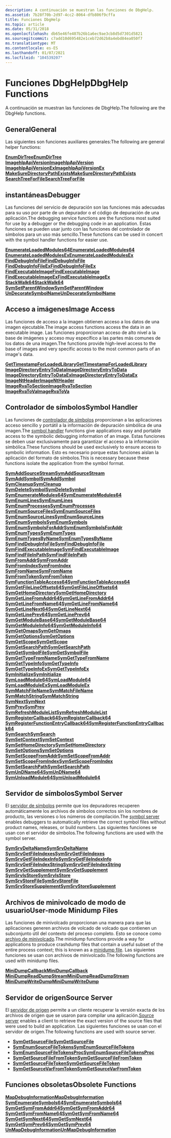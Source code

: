 ```yaml
---
description: A continuación se muestran las funciones de DbgHelp.
ms.assetid: 7b28f70b-2d97-4cc2-8064-dfb806f9cffa
title: Funciones DbgHelp
ms.topic: article
ms.date: 05/31/2018
ms.openlocfilehash: db65e46fe407b26b1a6ec9ae3cb8d5d7301d5821
ms.sourcegitcommit: c7add10d695482e1ceb72d62b8a4ebd84ea050f7
ms.translationtype: MT
ms.contentlocale: es-ES
ms.lasthandoff: 01/07/2021
ms.locfileid: "104539207"
---
```

# <a name="dbghelp-functions"></a><span data-ttu-id="0bed7-103">Funciones DbgHelp</span><span class="sxs-lookup"><span data-stu-id="0bed7-103">DbgHelp Functions</span></span>

<span data-ttu-id="0bed7-104">A continuación se muestran las funciones de DbgHelp.</span><span class="sxs-lookup"><span data-stu-id="0bed7-104">The following are the DbgHelp functions.</span></span>

## <a name="general"></a><span data-ttu-id="0bed7-105">General</span><span class="sxs-lookup"><span data-stu-id="0bed7-105">General</span></span>

<span data-ttu-id="0bed7-106">Las siguientes son funciones auxiliares generales:</span><span class="sxs-lookup"><span data-stu-id="0bed7-106">The following are general helper functions:</span></span>

<dl>

[<span data-ttu-id="0bed7-107">**EnumDirTree**</span><span class="sxs-lookup"><span data-stu-id="0bed7-107">**EnumDirTree**</span></span>](/windows/desktop/api/Dbghelp/nf-dbghelp-enumdirtree)  
[<span data-ttu-id="0bed7-108">**ImagehlpApiVersion**</span><span class="sxs-lookup"><span data-stu-id="0bed7-108">**ImagehlpApiVersion**</span></span>](/windows/desktop/api/Dbghelp/nf-dbghelp-imagehlpapiversion)  
[<span data-ttu-id="0bed7-109">**ImagehlpApiVersionEx**</span><span class="sxs-lookup"><span data-stu-id="0bed7-109">**ImagehlpApiVersionEx**</span></span>](/windows/desktop/api/Dbghelp/nf-dbghelp-imagehlpapiversionex)  
[<span data-ttu-id="0bed7-110">**MakeSureDirectoryPathExists**</span><span class="sxs-lookup"><span data-stu-id="0bed7-110">**MakeSureDirectoryPathExists**</span></span>](/windows/desktop/api/Dbghelp/nf-dbghelp-makesuredirectorypathexists)  
[<span data-ttu-id="0bed7-111">**SearchTreeForFile**</span><span class="sxs-lookup"><span data-stu-id="0bed7-111">**SearchTreeForFile**</span></span>](/windows/desktop/api/Dbghelp/nf-dbghelp-searchtreeforfile)  
</dl>

## <a name="debugger"></a><span data-ttu-id="0bed7-112">instantáneas</span><span class="sxs-lookup"><span data-stu-id="0bed7-112">Debugger</span></span>

<span data-ttu-id="0bed7-113">Las funciones del servicio de depuración son las funciones más adecuadas para su uso por parte de un depurador o el código de depuración de una aplicación.</span><span class="sxs-lookup"><span data-stu-id="0bed7-113">The debugging service functions are the functions most suited for use by a debugger or the debugging code in an application.</span></span> <span data-ttu-id="0bed7-114">Estas funciones se pueden usar junto con las funciones del controlador de símbolos para un uso más sencillo.</span><span class="sxs-lookup"><span data-stu-id="0bed7-114">These functions can be used in concert with the symbol handler functions for easier use.</span></span>

<dl>

[<span data-ttu-id="0bed7-115">**EnumerateLoadedModules64**</span><span class="sxs-lookup"><span data-stu-id="0bed7-115">**EnumerateLoadedModules64**</span></span>](/windows/desktop/api/Dbghelp/nf-dbghelp-enumerateloadedmodules)  
[<span data-ttu-id="0bed7-116">**EnumerateLoadedModulesEx**</span><span class="sxs-lookup"><span data-stu-id="0bed7-116">**EnumerateLoadedModulesEx**</span></span>](/windows/desktop/api/Dbghelp/nf-dbghelp-enumerateloadedmodulesex)  
[<span data-ttu-id="0bed7-117">**FindDebugInfoFile**</span><span class="sxs-lookup"><span data-stu-id="0bed7-117">**FindDebugInfoFile**</span></span>](/windows/desktop/api/Dbghelp/nf-dbghelp-finddebuginfofile)  
[<span data-ttu-id="0bed7-118">**FindDebugInfoFileEx**</span><span class="sxs-lookup"><span data-stu-id="0bed7-118">**FindDebugInfoFileEx**</span></span>](/windows/desktop/api/Dbghelp/nf-dbghelp-finddebuginfofileex)  
[<span data-ttu-id="0bed7-119">**FindExecutableImage**</span><span class="sxs-lookup"><span data-stu-id="0bed7-119">**FindExecutableImage**</span></span>](/windows/desktop/api/Dbghelp/nf-dbghelp-findexecutableimage)  
[<span data-ttu-id="0bed7-120">**FindExecutableImageEx**</span><span class="sxs-lookup"><span data-stu-id="0bed7-120">**FindExecutableImageEx**</span></span>](/windows/desktop/api/Dbghelp/nf-dbghelp-findexecutableimageex)  
[<span data-ttu-id="0bed7-121">**StackWalk64**</span><span class="sxs-lookup"><span data-stu-id="0bed7-121">**StackWalk64**</span></span>](/windows/desktop/api/DbgHelp/nf-dbghelp-stackwalk)  
[<span data-ttu-id="0bed7-122">**SymSetParentWindow**</span><span class="sxs-lookup"><span data-stu-id="0bed7-122">**SymSetParentWindow**</span></span>](/windows/desktop/api/Dbghelp/nf-dbghelp-symsetparentwindow)  
[<span data-ttu-id="0bed7-123">**UnDecorateSymbolName**</span><span class="sxs-lookup"><span data-stu-id="0bed7-123">**UnDecorateSymbolName**</span></span>](/windows/desktop/api/Dbghelp/nf-dbghelp-undecoratesymbolname)  
</dl>

## <a name="image-access"></a><span data-ttu-id="0bed7-124">Acceso a imágenes</span><span class="sxs-lookup"><span data-stu-id="0bed7-124">Image Access</span></span>

<span data-ttu-id="0bed7-125">Las funciones de acceso a la imagen obtienen acceso a los datos de una imagen ejecutable.</span><span class="sxs-lookup"><span data-stu-id="0bed7-125">The image access functions access the data in an executable image.</span></span> <span data-ttu-id="0bed7-126">Las funciones proporcionan acceso de alto nivel a la base de imágenes y acceso muy específico a las partes más comunes de los datos de una imagen.</span><span class="sxs-lookup"><span data-stu-id="0bed7-126">The functions provide high-level access to the base of images and very specific access to the most common parts of an image's data.</span></span>

<dl>

[<span data-ttu-id="0bed7-127">**GetTimestampForLoadedLibrary**</span><span class="sxs-lookup"><span data-stu-id="0bed7-127">**GetTimestampForLoadedLibrary**</span></span>](/windows/desktop/api/Dbghelp/nf-dbghelp-gettimestampforloadedlibrary)  
[<span data-ttu-id="0bed7-128">**ImageDirectoryEntryToData**</span><span class="sxs-lookup"><span data-stu-id="0bed7-128">**ImageDirectoryEntryToData**</span></span>](/windows/desktop/api/Dbghelp/nf-dbghelp-imagedirectoryentrytodata)  
[<span data-ttu-id="0bed7-129">**ImageDirectoryEntryToDataEx**</span><span class="sxs-lookup"><span data-stu-id="0bed7-129">**ImageDirectoryEntryToDataEx**</span></span>](/windows/desktop/api/Dbghelp/nf-dbghelp-imagedirectoryentrytodataex)  
[<span data-ttu-id="0bed7-130">**ImageNtHeader**</span><span class="sxs-lookup"><span data-stu-id="0bed7-130">**ImageNtHeader**</span></span>](/windows/desktop/api/Dbghelp/nf-dbghelp-imagentheader)  
[<span data-ttu-id="0bed7-131">**ImageRvaToSection**</span><span class="sxs-lookup"><span data-stu-id="0bed7-131">**ImageRvaToSection**</span></span>](/windows/desktop/api/Dbghelp/nf-dbghelp-imagervatosection)  
[<span data-ttu-id="0bed7-132">**ImageRvaToVa**</span><span class="sxs-lookup"><span data-stu-id="0bed7-132">**ImageRvaToVa**</span></span>](/windows/desktop/api/Dbghelp/nf-dbghelp-imagervatova)  
</dl>

## <a name="symbol-handler"></a><span data-ttu-id="0bed7-133">Controlador de símbolos</span><span class="sxs-lookup"><span data-stu-id="0bed7-133">Symbol Handler</span></span>

<span data-ttu-id="0bed7-134">Las funciones de [controlador de símbolos](symbol-handling.md) proporcionan a las aplicaciones acceso sencillo y portátil a la información de depuración simbólica de una imagen.</span><span class="sxs-lookup"><span data-stu-id="0bed7-134">The [symbol handler](symbol-handling.md) functions give applications easy and portable access to the symbolic debugging information of an image.</span></span> <span data-ttu-id="0bed7-135">Estas funciones se deben usar exclusivamente para garantizar el acceso a la información simbólica.</span><span class="sxs-lookup"><span data-stu-id="0bed7-135">These functions should be used exclusively to ensure access to symbolic information.</span></span> <span data-ttu-id="0bed7-136">Esto es necesario porque estas funciones aíslan la aplicación del formato de símbolos.</span><span class="sxs-lookup"><span data-stu-id="0bed7-136">This is necessary because these functions isolate the application from the symbol format.</span></span>

<dl>

[<span data-ttu-id="0bed7-137">**SymAddSourceStream**</span><span class="sxs-lookup"><span data-stu-id="0bed7-137">**SymAddSourceStream**</span></span>](/windows/desktop/api/Dbghelp/nf-dbghelp-symaddsourcestream)  
[<span data-ttu-id="0bed7-138">**SymAddSymbol**</span><span class="sxs-lookup"><span data-stu-id="0bed7-138">**SymAddSymbol**</span></span>](/windows/desktop/api/Dbghelp/nf-dbghelp-symaddsymbol)  
[<span data-ttu-id="0bed7-139">**SymCleanup**</span><span class="sxs-lookup"><span data-stu-id="0bed7-139">**SymCleanup**</span></span>](/windows/desktop/api/Dbghelp/nf-dbghelp-symcleanup)  
[<span data-ttu-id="0bed7-140">**SymDeleteSymbol**</span><span class="sxs-lookup"><span data-stu-id="0bed7-140">**SymDeleteSymbol**</span></span>](/windows/desktop/api/Dbghelp/nf-dbghelp-symdeletesymbol)  
[<span data-ttu-id="0bed7-141">**SymEnumerateModules64**</span><span class="sxs-lookup"><span data-stu-id="0bed7-141">**SymEnumerateModules64**</span></span>](/windows/desktop/api/Dbghelp/nf-dbghelp-symenumeratemodules)  
[<span data-ttu-id="0bed7-142">**SymEnumLines**</span><span class="sxs-lookup"><span data-stu-id="0bed7-142">**SymEnumLines**</span></span>](/windows/desktop/api/Dbghelp/nf-dbghelp-symenumlines)  
[<span data-ttu-id="0bed7-143">**SymEnumProcesses**</span><span class="sxs-lookup"><span data-stu-id="0bed7-143">**SymEnumProcesses**</span></span>](/windows/desktop/api/DbgHelp/nf-dbghelp-symenumprocesses)  
[<span data-ttu-id="0bed7-144">**SymEnumSourceFiles**</span><span class="sxs-lookup"><span data-stu-id="0bed7-144">**SymEnumSourceFiles**</span></span>](/windows/desktop/api/DbgHelp/nf-dbghelp-symenumsourcefiles)  
[<span data-ttu-id="0bed7-145">**SymEnumSourceLines**</span><span class="sxs-lookup"><span data-stu-id="0bed7-145">**SymEnumSourceLines**</span></span>](/windows/desktop/api/DbgHelp/nf-dbghelp-symenumsourcelines)  
[<span data-ttu-id="0bed7-146">**SymEnumSymbols**</span><span class="sxs-lookup"><span data-stu-id="0bed7-146">**SymEnumSymbols**</span></span>](/windows/desktop/api/Dbghelp/nf-dbghelp-symenumsymbols)  
[<span data-ttu-id="0bed7-147">**SymEnumSymbolsForAddr**</span><span class="sxs-lookup"><span data-stu-id="0bed7-147">**SymEnumSymbolsForAddr**</span></span>](/windows/desktop/api/Dbghelp/nf-dbghelp-symenumsymbolsforaddr)  
[<span data-ttu-id="0bed7-148">**SymEnumTypes**</span><span class="sxs-lookup"><span data-stu-id="0bed7-148">**SymEnumTypes**</span></span>](/windows/desktop/api/Dbghelp/nf-dbghelp-symenumtypes)  
[<span data-ttu-id="0bed7-149">**SymEnumTypesByName**</span><span class="sxs-lookup"><span data-stu-id="0bed7-149">**SymEnumTypesByName**</span></span>](/windows/desktop/api/Dbghelp/nf-dbghelp-symenumtypesbyname)  
[<span data-ttu-id="0bed7-150">**SymFindDebugInfoFile**</span><span class="sxs-lookup"><span data-stu-id="0bed7-150">**SymFindDebugInfoFile**</span></span>](/windows/desktop/api/Dbghelp/nf-dbghelp-symfinddebuginfofile)  
[<span data-ttu-id="0bed7-151">**SymFindExecutableImage**</span><span class="sxs-lookup"><span data-stu-id="0bed7-151">**SymFindExecutableImage**</span></span>](/windows/desktop/api/Dbghelp/nf-dbghelp-symfindexecutableimage)  
[<span data-ttu-id="0bed7-152">**SymFindFileInPath**</span><span class="sxs-lookup"><span data-stu-id="0bed7-152">**SymFindFileInPath**</span></span>](/windows/desktop/api/DbgHelp/nf-dbghelp-symfindfileinpath)  
[<span data-ttu-id="0bed7-153">**SymFromAddr**</span><span class="sxs-lookup"><span data-stu-id="0bed7-153">**SymFromAddr**</span></span>](/windows/desktop/api/Dbghelp/nf-dbghelp-symfromaddr)  
[<span data-ttu-id="0bed7-154">**SymFromIndex**</span><span class="sxs-lookup"><span data-stu-id="0bed7-154">**SymFromIndex**</span></span>](/windows/desktop/api/Dbghelp/nf-dbghelp-symfromindex)  
[<span data-ttu-id="0bed7-155">**SymFromName**</span><span class="sxs-lookup"><span data-stu-id="0bed7-155">**SymFromName**</span></span>](/windows/desktop/api/Dbghelp/nf-dbghelp-symfromname)  
[<span data-ttu-id="0bed7-156">**SymFromToken**</span><span class="sxs-lookup"><span data-stu-id="0bed7-156">**SymFromToken**</span></span>](/windows/desktop/api/Dbghelp/nf-dbghelp-symfromtoken)  
[<span data-ttu-id="0bed7-157">**SymFunctionTableAccess64**</span><span class="sxs-lookup"><span data-stu-id="0bed7-157">**SymFunctionTableAccess64**</span></span>](/windows/desktop/api/Dbghelp/nf-dbghelp-symfunctiontableaccess)  
[<span data-ttu-id="0bed7-158">**SymGetFileLineOffsets64**</span><span class="sxs-lookup"><span data-stu-id="0bed7-158">**SymGetFileLineOffsets64**</span></span>](/windows/desktop/api/Dbghelp/nf-dbghelp-symgetfilelineoffsets64)  
[<span data-ttu-id="0bed7-159">**SymGetHomeDirectory**</span><span class="sxs-lookup"><span data-stu-id="0bed7-159">**SymGetHomeDirectory**</span></span>](/windows/desktop/api/Dbghelp/nf-dbghelp-symgethomedirectory)  
[<span data-ttu-id="0bed7-160">**SymGetLineFromAddr64**</span><span class="sxs-lookup"><span data-stu-id="0bed7-160">**SymGetLineFromAddr64**</span></span>](/windows/desktop/api/Dbghelp/nf-dbghelp-symgetlinefromaddr)  
[<span data-ttu-id="0bed7-161">**SymGetLineFromName64**</span><span class="sxs-lookup"><span data-stu-id="0bed7-161">**SymGetLineFromName64**</span></span>](/windows/desktop/api/Dbghelp/nf-dbghelp-symgetlinefromname)  
[<span data-ttu-id="0bed7-162">**SymGetLineNext64**</span><span class="sxs-lookup"><span data-stu-id="0bed7-162">**SymGetLineNext64**</span></span>](/windows/desktop/api/Dbghelp/nf-dbghelp-symgetlinenext)  
[<span data-ttu-id="0bed7-163">**SymGetLinePrev64**</span><span class="sxs-lookup"><span data-stu-id="0bed7-163">**SymGetLinePrev64**</span></span>](/windows/desktop/api/Dbghelp/nf-dbghelp-symgetlineprev)  
[<span data-ttu-id="0bed7-164">**SymGetModuleBase64**</span><span class="sxs-lookup"><span data-stu-id="0bed7-164">**SymGetModuleBase64**</span></span>](/windows/desktop/api/Dbghelp/nf-dbghelp-symgetmodulebase)  
[<span data-ttu-id="0bed7-165">**SymGetModuleInfo64**</span><span class="sxs-lookup"><span data-stu-id="0bed7-165">**SymGetModuleInfo64**</span></span>](/windows/desktop/api/Dbghelp/nf-dbghelp-symgetmoduleinfo)  
[<span data-ttu-id="0bed7-166">**SymGetOmaps**</span><span class="sxs-lookup"><span data-stu-id="0bed7-166">**SymGetOmaps**</span></span>](/windows/desktop/api/Dbghelp/nf-dbghelp-symgetomaps)  
[<span data-ttu-id="0bed7-167">**SymGetOptions**</span><span class="sxs-lookup"><span data-stu-id="0bed7-167">**SymGetOptions**</span></span>](/windows/desktop/api/Dbghelp/nf-dbghelp-symgetoptions)  
[<span data-ttu-id="0bed7-168">**SymGetScope**</span><span class="sxs-lookup"><span data-stu-id="0bed7-168">**SymGetScope**</span></span>](/windows/desktop/api/Dbghelp/nf-dbghelp-symgetscope)  
[<span data-ttu-id="0bed7-169">**SymGetSearchPath**</span><span class="sxs-lookup"><span data-stu-id="0bed7-169">**SymGetSearchPath**</span></span>](/windows/desktop/api/Dbghelp/nf-dbghelp-symgetsearchpath)  
[<span data-ttu-id="0bed7-170">**SymGetSymbolFile**</span><span class="sxs-lookup"><span data-stu-id="0bed7-170">**SymGetSymbolFile**</span></span>](/windows/desktop/api/Dbghelp/nf-dbghelp-symgetsymbolfile)  
[<span data-ttu-id="0bed7-171">**SymGetTypeFromName**</span><span class="sxs-lookup"><span data-stu-id="0bed7-171">**SymGetTypeFromName**</span></span>](/windows/desktop/api/Dbghelp/nf-dbghelp-symgettypefromname)  
[<span data-ttu-id="0bed7-172">**SymGetTypeInfo**</span><span class="sxs-lookup"><span data-stu-id="0bed7-172">**SymGetTypeInfo**</span></span>](/windows/desktop/api/Dbghelp/nf-dbghelp-symgettypeinfo)  
[<span data-ttu-id="0bed7-173">**SymGetTypeInfoEx**</span><span class="sxs-lookup"><span data-stu-id="0bed7-173">**SymGetTypeInfoEx**</span></span>](/windows/desktop/api/Dbghelp/nf-dbghelp-symgettypeinfoex)  
[<span data-ttu-id="0bed7-174">**SymInitialize**</span><span class="sxs-lookup"><span data-stu-id="0bed7-174">**SymInitialize**</span></span>](/windows/desktop/api/Dbghelp/nf-dbghelp-syminitialize)  
[<span data-ttu-id="0bed7-175">**SymLoadModule64**</span><span class="sxs-lookup"><span data-stu-id="0bed7-175">**SymLoadModule64**</span></span>](/windows/desktop/api/Dbghelp/nf-dbghelp-symloadmodule)  
[<span data-ttu-id="0bed7-176">**SymLoadModuleEx**</span><span class="sxs-lookup"><span data-stu-id="0bed7-176">**SymLoadModuleEx**</span></span>](/windows/desktop/api/Dbghelp/nf-dbghelp-symloadmoduleex)  
[<span data-ttu-id="0bed7-177">**SymMatchFileName**</span><span class="sxs-lookup"><span data-stu-id="0bed7-177">**SymMatchFileName**</span></span>](/windows/desktop/api/Dbghelp/nf-dbghelp-symmatchfilename)  
[<span data-ttu-id="0bed7-178">**SymMatchString**</span><span class="sxs-lookup"><span data-stu-id="0bed7-178">**SymMatchString**</span></span>](/windows/desktop/api/DbgHelp/nf-dbghelp-symmatchstring)  
[<span data-ttu-id="0bed7-179">**SymNext**</span><span class="sxs-lookup"><span data-stu-id="0bed7-179">**SymNext**</span></span>](/windows/desktop/api/DbgHelp/nf-dbghelp-symnext)  
[<span data-ttu-id="0bed7-180">**SymPrev**</span><span class="sxs-lookup"><span data-stu-id="0bed7-180">**SymPrev**</span></span>](/windows/desktop/api/DbgHelp/nf-dbghelp-symprev)  
[<span data-ttu-id="0bed7-181">**SymRefreshModuleList**</span><span class="sxs-lookup"><span data-stu-id="0bed7-181">**SymRefreshModuleList**</span></span>](/windows/desktop/api/Dbghelp/nf-dbghelp-symrefreshmodulelist)  
[<span data-ttu-id="0bed7-182">**SymRegisterCallback64**</span><span class="sxs-lookup"><span data-stu-id="0bed7-182">**SymRegisterCallback64**</span></span>](/windows/desktop/api/Dbghelp/nf-dbghelp-symregistercallback)  
[<span data-ttu-id="0bed7-183">**SymRegisterFunctionEntryCallback64**</span><span class="sxs-lookup"><span data-stu-id="0bed7-183">**SymRegisterFunctionEntryCallback64**</span></span>](/windows/desktop/api/Dbghelp/nf-dbghelp-symregisterfunctionentrycallback)  
[<span data-ttu-id="0bed7-184">**SymSearch**</span><span class="sxs-lookup"><span data-stu-id="0bed7-184">**SymSearch**</span></span>](/windows/desktop/api/Dbghelp/nf-dbghelp-symsearch)  
[<span data-ttu-id="0bed7-185">**SymSetContext**</span><span class="sxs-lookup"><span data-stu-id="0bed7-185">**SymSetContext**</span></span>](/windows/desktop/api/Dbghelp/nf-dbghelp-symsetcontext)  
[<span data-ttu-id="0bed7-186">**SymSetHomeDirectory**</span><span class="sxs-lookup"><span data-stu-id="0bed7-186">**SymSetHomeDirectory**</span></span>](/windows/desktop/api/Dbghelp/nf-dbghelp-symsethomedirectory)  
[<span data-ttu-id="0bed7-187">**SymSetOptions**</span><span class="sxs-lookup"><span data-stu-id="0bed7-187">**SymSetOptions**</span></span>](/windows/desktop/api/Dbghelp/nf-dbghelp-symsetoptions)  
[<span data-ttu-id="0bed7-188">**SymSetScopeFromAddr**</span><span class="sxs-lookup"><span data-stu-id="0bed7-188">**SymSetScopeFromAddr**</span></span>](/windows/desktop/api/Dbghelp/nf-dbghelp-symsetscopefromaddr)  
[<span data-ttu-id="0bed7-189">**SymSetScopeFromIndex**</span><span class="sxs-lookup"><span data-stu-id="0bed7-189">**SymSetScopeFromIndex**</span></span>](/windows/desktop/api/Dbghelp/nf-dbghelp-symsetscopefromindex)  
[<span data-ttu-id="0bed7-190">**SymSetSearchPath**</span><span class="sxs-lookup"><span data-stu-id="0bed7-190">**SymSetSearchPath**</span></span>](/windows/desktop/api/Dbghelp/nf-dbghelp-symsetsearchpath)  
[<span data-ttu-id="0bed7-191">**SymUnDName64**</span><span class="sxs-lookup"><span data-stu-id="0bed7-191">**SymUnDName64**</span></span>](/windows/desktop/api/Dbghelp/nf-dbghelp-symundname)  
[<span data-ttu-id="0bed7-192">**SymUnloadModule64**</span><span class="sxs-lookup"><span data-stu-id="0bed7-192">**SymUnloadModule64**</span></span>](/windows/desktop/api/Dbghelp/nf-dbghelp-symunloadmodule)  
</dl>

## <a name="symbol-server"></a><span data-ttu-id="0bed7-193">Servidor de símbolos</span><span class="sxs-lookup"><span data-stu-id="0bed7-193">Symbol Server</span></span>

<span data-ttu-id="0bed7-194">El [servidor de símbolos](symbol-servers-and-symbol-stores.md) permite que los depuradores recuperen automáticamente los archivos de símbolos correctos sin los nombres de producto, las versiones o los números de compilación.</span><span class="sxs-lookup"><span data-stu-id="0bed7-194">The [symbol server](symbol-servers-and-symbol-stores.md) enables debuggers to automatically retrieve the correct symbol files without product names, releases, or build numbers.</span></span> <span data-ttu-id="0bed7-195">Las siguientes funciones se usan con el servidor de símbolos.</span><span class="sxs-lookup"><span data-stu-id="0bed7-195">The following functions are used with the symbol server.</span></span>

<dl>

[<span data-ttu-id="0bed7-196">**SymSrvDeltaName**</span><span class="sxs-lookup"><span data-stu-id="0bed7-196">**SymSrvDeltaName**</span></span>](/windows/desktop/api/DbgHelp/nf-dbghelp-symsrvdeltaname)  
[<span data-ttu-id="0bed7-197">**SymSrvGetFileIndexes**</span><span class="sxs-lookup"><span data-stu-id="0bed7-197">**SymSrvGetFileIndexes**</span></span>](/windows/desktop/api/DbgHelp/nf-dbghelp-symsrvgetfileindexes)  
[<span data-ttu-id="0bed7-198">**SymSrvGetFileIndexInfo**</span><span class="sxs-lookup"><span data-stu-id="0bed7-198">**SymSrvGetFileIndexInfo**</span></span>](/windows/desktop/api/Dbghelp/nf-dbghelp-symsrvgetfileindexinfo)  
[<span data-ttu-id="0bed7-199">**SymSrvGetFileIndexString**</span><span class="sxs-lookup"><span data-stu-id="0bed7-199">**SymSrvGetFileIndexString**</span></span>](/windows/desktop/api/DbgHelp/nf-dbghelp-symsrvgetfileindexstring)  
[<span data-ttu-id="0bed7-200">**SymSrvGetSupplement**</span><span class="sxs-lookup"><span data-stu-id="0bed7-200">**SymSrvGetSupplement**</span></span>](/windows/desktop/api/DbgHelp/nf-dbghelp-symsrvgetsupplement)  
[<span data-ttu-id="0bed7-201">**SymSrvIsStore**</span><span class="sxs-lookup"><span data-stu-id="0bed7-201">**SymSrvIsStore**</span></span>](/windows/desktop/api/DbgHelp/nf-dbghelp-symsrvisstore)  
[<span data-ttu-id="0bed7-202">**SymSrvStoreFile**</span><span class="sxs-lookup"><span data-stu-id="0bed7-202">**SymSrvStoreFile**</span></span>](/windows/desktop/api/DbgHelp/nf-dbghelp-symsrvstorefile)  
[<span data-ttu-id="0bed7-203">**SymSrvStoreSupplement**</span><span class="sxs-lookup"><span data-stu-id="0bed7-203">**SymSrvStoreSupplement**</span></span>](/windows/desktop/api/DbgHelp/nf-dbghelp-symsrvstoresupplement)  
</dl>

## <a name="user-mode-minidump-files"></a><span data-ttu-id="0bed7-204">Archivos de minivolcado de modo de usuario</span><span class="sxs-lookup"><span data-stu-id="0bed7-204">User-mode Minidump Files</span></span>

<span data-ttu-id="0bed7-205">Las funciones de minivolcado proporcionan una manera para que las aplicaciones generen archivos de volcado de volcado que contienen un subconjunto útil del contexto del proceso completo. Esto se conoce como [archivo de minivolcado](minidump-files.md).</span><span class="sxs-lookup"><span data-stu-id="0bed7-205">The minidump functions provide a way for applications to produce crashdump files that contain a useful subset of the entire process context; this is known as a [minidump file](minidump-files.md).</span></span> <span data-ttu-id="0bed7-206">Las siguientes funciones se usan con archivos de minivolcado.</span><span class="sxs-lookup"><span data-stu-id="0bed7-206">The following functions are used with minidump files.</span></span>

<dl>

[<span data-ttu-id="0bed7-207">**MiniDumpCallback**</span><span class="sxs-lookup"><span data-stu-id="0bed7-207">**MiniDumpCallback**</span></span>](/windows/desktop/api/minidumpapiset/nc-minidumpapiset-minidump_callback_routine)  
[<span data-ttu-id="0bed7-208">**MiniDumpReadDumpStream**</span><span class="sxs-lookup"><span data-stu-id="0bed7-208">**MiniDumpReadDumpStream**</span></span>](/windows/desktop/api/minidumpapiset/nf-minidumpapiset-minidumpreaddumpstream)  
[<span data-ttu-id="0bed7-209">**MiniDumpWriteDump**</span><span class="sxs-lookup"><span data-stu-id="0bed7-209">**MiniDumpWriteDump**</span></span>](/windows/desktop/api/minidumpapiset/nf-minidumpapiset-minidumpwritedump)  
</dl>

## <a name="source-server"></a><span data-ttu-id="0bed7-210">Servidor de origen</span><span class="sxs-lookup"><span data-stu-id="0bed7-210">Source Server</span></span>

<span data-ttu-id="0bed7-211">El [servidor de origen](source-server-and-source-indexing.md) permite a un cliente recuperar la versión exacta de los archivos de origen que se usaron para compilar una aplicación.</span><span class="sxs-lookup"><span data-stu-id="0bed7-211">[Source server](source-server-and-source-indexing.md) enables a client to retrieve the exact version of the source files that were used to build an application.</span></span> <span data-ttu-id="0bed7-212">Las siguientes funciones se usan con el servidor de origen.</span><span class="sxs-lookup"><span data-stu-id="0bed7-212">The following functions are used with source server.</span></span>

-   [<span data-ttu-id="0bed7-213">**SymGetSourceFile**</span><span class="sxs-lookup"><span data-stu-id="0bed7-213">**SymGetSourceFile**</span></span>](/windows/desktop/api/Dbghelp/nf-dbghelp-symgetsourcefile)
-   [<span data-ttu-id="0bed7-214">**SymEnumSourceFileTokens**</span><span class="sxs-lookup"><span data-stu-id="0bed7-214">**SymEnumSourceFileTokens**</span></span>](/windows/desktop/api/Dbghelp/nf-dbghelp-symenumsourcefiletokens)
-   [<span data-ttu-id="0bed7-215">**SymEnumSourceFileTokensProc**</span><span class="sxs-lookup"><span data-stu-id="0bed7-215">**SymEnumSourceFileTokensProc**</span></span>](/windows/desktop/api/Dbghelp/nc-dbghelp-penumsourcefiletokenscallback)
-   [<span data-ttu-id="0bed7-216">**SymGetSourceFileFromToken**</span><span class="sxs-lookup"><span data-stu-id="0bed7-216">**SymGetSourceFileFromToken**</span></span>](/windows/desktop/api/Dbghelp/nf-dbghelp-symgetsourcefilefromtoken)
-   [<span data-ttu-id="0bed7-217">**SymGetSourceFileToken**</span><span class="sxs-lookup"><span data-stu-id="0bed7-217">**SymGetSourceFileToken**</span></span>](/windows/desktop/api/Dbghelp/nf-dbghelp-symgetsourcefiletoken)
-   [<span data-ttu-id="0bed7-218">**SymGetSourceVarFromToken**</span><span class="sxs-lookup"><span data-stu-id="0bed7-218">**SymGetSourceVarFromToken**</span></span>](/windows/desktop/api/Dbghelp/nf-dbghelp-symgetsourcevarfromtoken)

## <a name="obsolete-functions"></a><span data-ttu-id="0bed7-219">Funciones obsoletas</span><span class="sxs-lookup"><span data-stu-id="0bed7-219">Obsolete Functions</span></span>

<dl>

[<span data-ttu-id="0bed7-220">**MapDebugInformation**</span><span class="sxs-lookup"><span data-stu-id="0bed7-220">**MapDebugInformation**</span></span>](/windows/desktop/api/Dbghelp/nf-dbghelp-mapdebuginformation)  
[<span data-ttu-id="0bed7-221">**SymEnumerateSymbols64**</span><span class="sxs-lookup"><span data-stu-id="0bed7-221">**SymEnumerateSymbols64**</span></span>](/windows/desktop/api/Dbghelp/nf-dbghelp-symenumeratesymbols)  
[<span data-ttu-id="0bed7-222">**SymGetSymFromAddr64**</span><span class="sxs-lookup"><span data-stu-id="0bed7-222">**SymGetSymFromAddr64**</span></span>](/windows/desktop/api/Dbghelp/nf-dbghelp-symgetsymfromaddr)  
[<span data-ttu-id="0bed7-223">**SymGetSymFromName64**</span><span class="sxs-lookup"><span data-stu-id="0bed7-223">**SymGetSymFromName64**</span></span>](/windows/desktop/api/Dbghelp/nf-dbghelp-symgetsymfromname)  
[<span data-ttu-id="0bed7-224">**SymGetSymNext64**</span><span class="sxs-lookup"><span data-stu-id="0bed7-224">**SymGetSymNext64**</span></span>](/windows/desktop/api/Dbghelp/nf-dbghelp-symgetsymnext)  
[<span data-ttu-id="0bed7-225">**SymGetSymPrev64**</span><span class="sxs-lookup"><span data-stu-id="0bed7-225">**SymGetSymPrev64**</span></span>](/windows/desktop/api/Dbghelp/nf-dbghelp-symgetsymprev)  
[<span data-ttu-id="0bed7-226">**UnMapDebugInformation**</span><span class="sxs-lookup"><span data-stu-id="0bed7-226">**UnMapDebugInformation**</span></span>](/windows/desktop/api/Dbghelp/nf-dbghelp-unmapdebuginformation)  
</dl>

 

 



